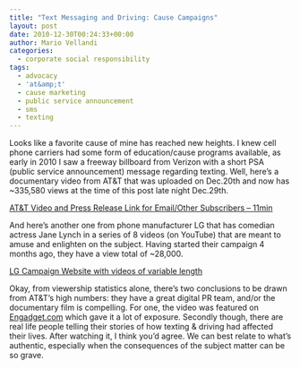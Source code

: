 ```yaml
---
title: "Text Messaging and Driving: Cause Campaigns"
layout: post
date: 2010-12-30T00:24:33+00:00
author: Mario Vellandi
categories:
  - corporate social responsibility
tags:
  - advocacy
  - 'at&amp;t'
  - cause marketing
  - public service announcement
  - sms
  - texting
---
```

Looks like a favorite cause of mine has reached new heights. I knew cell phone carriers had some form of education/cause programs available, as early in 2010 I saw a freeway billboard from Verizon with a short PSA (public service announcement) message regarding texting. Well, here&#8217;s a documentary video from AT&T that was uploaded on Dec.20th and now has ~335,580 views at the time of this post late night Dec.29th.

[AT&T Video and Press Release Link for Email/Other Subscribers &#8211; 11min](http://www.att.com/gen/press-room?pid=2964)

And here&#8217;s another one from phone manufacturer LG that has comedian actress Jane Lynch in a series of 8 videos (on YouTube) that are meant to amuse and enlighten on the subject. Having started their campaign 4 months ago, they have a view total of ~28,000.

[LG Campaign Website with videos of variable length](http://www.lg.com/us/mobile-phones/text-education/jane-lynch.jsp)

Okay, from viewership statistics alone, there&#8217;s two conclusions to be drawn from AT&T&#8217;s high numbers: they have a great digital PR team, and/or the documentary film is compelling. For one, the video was featured on [Engadget.com](http://www.engadget.com/2010/12/27/atandt-releases-dramatic-anti-texting-while-driving-documentary) which gave it a lot of exposure. Secondly though, there are real life people telling their stories of how texting & driving had affected their lives. After watching it, I think you&#8217;d agree. We can best relate to what&#8217;s authentic, especially when the consequences of the subject matter can be so grave.
